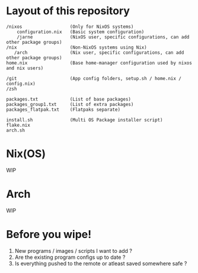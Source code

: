 # Layout of this repository
```
/nixos                  (Only for NixOS systems)
    configuration.nix   (Basic system configuration)
    /jarne              (NixOS user, specific configurations, can add other package groups)
/nix                    (Non-NixOS systems using Nix)
   /arch                (Nix user, specific configurations, can add other package groups)
home.nix                (Base home-manager configuration used by nixos and nix users)

/git                    (App config folders, setup.sh / home.nix / config.nix)
/zsh

packages.txt            (List of base packages)
packages_group1.txt     (List of extra packages)
packages_flatpak.txt    (Flatpaks separate)

install.sh              (Multi OS Package installer script)
flake.nix
arch.sh
```

# Nix(OS)
WIP

# Arch
WIP

# Before you wipe!
1. New programs / images / scripts I want to add ?
2. Are the existing program configs up to date ?
3. Is everything pushed to the remote or atleast saved somewhere safe ?
